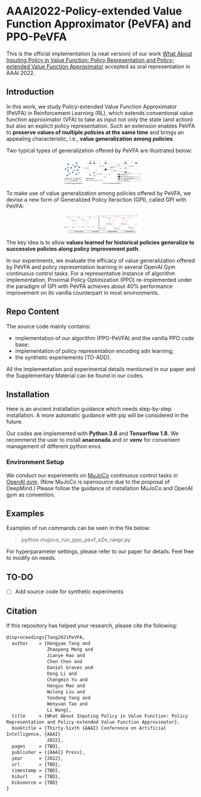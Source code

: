 # AAAI2022-Policy-extended Value Function Approximator (PeVFA) and PPO-PeVFA

This is the official implementation (a neat version) of 
our work [What About Inputing Policy in Value Function: Policy Representation and Policy-extended Value Function Approximator](https://arxiv.org/abs/2010.09536)
accepted as oral representation in AAAI 2022.

## Introduction

In this work, we study Policy-extended Value Function Approximator (PeVFA) in Reinforcement Learning (RL), 
which extends conventional value function approximator (VFA) to take as input not only the state (and action) but also an explicit policy representation. 
Such an extension enables PeVFA to **preserve values of multiple policies at the same time** and brings an appealing characteristic, i.e., **value generalization among policies**.

Two typical types of generalization offered by PeVFA are illustrated below:

<div align=center><img align="center" src="./../../../assets/pr_readme_figs/policy_generalization.png" alt="policy_generalization" style="zoom:20%;" /></div>





To make use of value generalization among policies offered by PeVFA, we devise a new form of Generalized Policy Iteraction (GPI), called GPI with PeVFA:

<div align=center><img align="center" src="./../../../assets/pr_readme_figs/GPI_with_PeVFA.png" alt="GPI-with-PeVFA" style="zoom:20%;" /></div>

The key idea is to allow **values learned for historical policies generalize to successive policies along policy improvement path**.

In our experiments, we evaluate the efficacy of value generalization offered by PeVFA and policy representation learning in several OpenAI Gym continuous control tasks. 
For a representative instance of algorithm implementation, Proximal Policy Optimization (PPO) re-implemented under the paradigm of GPI with PeVFA achieves about 40\% performance improvement on its vanilla counterpart in most environments.


## Repo Content
The source code mainly contains:  
-  implementation of our algorithm (PPO-PeVFA) and the vanilla PPO code base;  
-  implementation of policy representation encoding adn learning;
-  the synthetic experiements (TO-ADD).  

All the implementation and experimental details mentioned in our paper and the Supplementary Material can be found in our codes.  

## Installation

Here is an ancient installation guidance which needs step-by-step installation. A more automatic guidance with pip will be considered in the future.


Our codes are implemented with **Python 3.6** and **Tensorflow 1.8**. We recommend the user to install **anaconada** and or **venv** for convenient management of different python envs.

### Environment Setup
We conduct our experiments on [MuJoCo](https://roboti.us/license.html) continuous control tasks in [OpenAI gym](http://gym.openai.com). 
(Now MuJoCo is opensource due to the proposal of DeepMind.)
Please follow the guidance of installation MuJoCo and OpenAI gym as convention.




## Examples  
  
Examples of run commands can be seen in the file below:
> python mujoco_run_ppo_pevf_e2e_ranpr.py

For hyperparameter settings, please refer to our paper for details. Feel free to modify on needs.

## TO-DO
- [ ] Add source code for synthetic experiments


## Citation
If this repository has helped your research, please cite the following:
```
@inproceedings{Tang2021PeVFA,
  author    = {Hongyao Tang and
               Zhaopeng Meng and
               Jianye Hao and
               Chen Chen and
               Daniel Graves and
               Dong Li and
               Changmin Yu and
               Hangyu Mao and
               Wulong Liu and 
               Yaodong Yang and
               Wenyuan Tao and
               Li Wang},
  title     = {What About Inputing Policy in Value Function: Policy Representation and Policy-extended Value Function Approximator},
  booktitle = {Thirty-Sixth {AAAI} Conference on Artificial Intelligence, {AAAI}
               2022},
  pages     = {TBD},
  publisher = {{AAAI} Press},
  year      = {2022},
  url       = {TBD},
  timestamp = {TBD},
  biburl    = {TBD},
  bibsource = {TBD}
}
```
